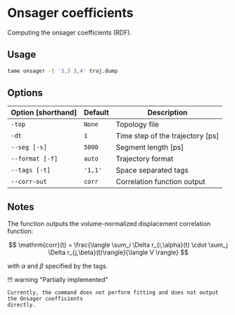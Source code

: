 # Onsager coefficients

Computing the onsager coefficients (RDF).

## Usage

```bash
tame onsager -t '3,3 3,4' traj.dump
```

## Options

| Option [shorthand] | Default | Description                      |
|--------------------|---------|----------------------------------|
| `-top`             | `None`  | Topology file                    |
| `-dt`              | `1`     | Time step of the trajectory [ps] |
| `--seg [-s]`       | `5000`  | Segment length [ps]              |
| `--format [-f]`    | `auto`  | Trajectory format                |
| `--tags [-t]`      | `'1,1'` | Space separated tags             |
| `--corr-out`       | `corr`  | Correlation function output      |

## Notes

The function outputs the volume-normalized displacement correlation function:

$$ \mathrm{corr}(t) = \frac{\langle \sum_i \Delta r_{i,\alpha}(t) \cdot \sum_j
\Delta r_{j,\beta}(t)\rangle}{\langle V \rangle} $$

with $\alpha$ and $\beta$ specified by the tags.

!!! warning "Partially implemented"

    Currently, the command does not perform fitting and does not output the Onsager coefficients
    directly.
